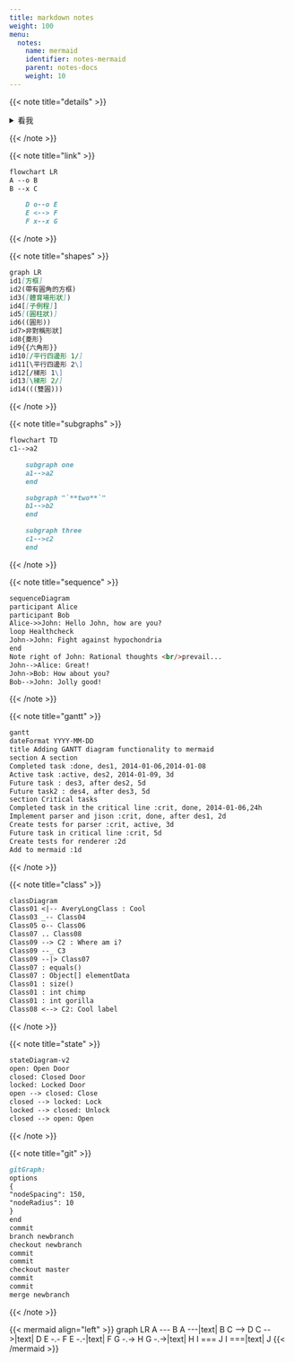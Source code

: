 ```yaml
---
title: markdown notes
weight: 100
menu:
  notes:
    name: mermaid
    identifier: notes-mermaid
    parent: notes-docs
    weight: 10
---
```


{{< note title="details" >}}

<details>
<summary>看我</summary>
你看不到我
看不到我
</details>

<!-- 你看不到我看不到我 -->

<!--
你看不到我
看不到我
-->

{{< /note >}}

{{< note title="link" >}}

```markdown
flowchart LR
A --o B
B --x C

    D o--o E
    E <--> F
    F x--x G
```

{{< /note >}}

{{< note title="shapes" >}}

```markdown
graph LR
id1[方框]
id2(帶有圓角的方框)
id3([體育場形狀])
id4[[子例程]]
id5[(圓柱狀)]
id6((圓形))
id7>非對稱形狀]
id8{菱形}
id9{{六角形}}
id10[/平行四邊形 1/]
id11[\平行四邊形 2\]
id12[/梯形 1\]
id13[\梯形 2/]
id14(((雙圓)))
```

{{< /note >}}

{{< note title="subgraphs" >}}

```markdown
flowchart TD
c1-->a2

    subgraph one
    a1-->a2
    end

    subgraph "`**two**`"
    b1-->b2
    end

    subgraph three
    c1-->c2
    end
```

{{< /note >}}

{{< note title="sequence" >}}

```markdown
sequenceDiagram
participant Alice
participant Bob
Alice->>John: Hello John, how are you?
loop Healthcheck
John->John: Fight against hypochondria
end
Note right of John: Rational thoughts <br/>prevail...
John-->Alice: Great!
John->Bob: How about you?
Bob-->John: Jolly good!
```

{{< /note >}}

{{< note title="gantt" >}}

```markdown
gantt
dateFormat YYYY-MM-DD
title Adding GANTT diagram functionality to mermaid
section A section
Completed task :done, des1, 2014-01-06,2014-01-08
Active task :active, des2, 2014-01-09, 3d
Future task : des3, after des2, 5d
Future task2 : des4, after des3, 5d
section Critical tasks
Completed task in the critical line :crit, done, 2014-01-06,24h
Implement parser and jison :crit, done, after des1, 2d
Create tests for parser :crit, active, 3d
Future task in critical line :crit, 5d
Create tests for renderer :2d
Add to mermaid :1d
```

{{< /note >}}

{{< note title="class" >}}

```markdown
classDiagram
Class01 <|-- AveryLongClass : Cool
Class03 _-- Class04
Class05 o-- Class06
Class07 .. Class08
Class09 --> C2 : Where am i?
Class09 --_ C3
Class09 --|> Class07
Class07 : equals()
Class07 : Object[] elementData
Class01 : size()
Class01 : int chimp
Class01 : int gorilla
Class08 <--> C2: Cool label
```

{{< /note >}}

{{< note title="state" >}}

```markdown
stateDiagram-v2
open: Open Door
closed: Closed Door
locked: Locked Door
open --> closed: Close
closed --> locked: Lock
locked --> closed: Unlock
closed --> open: Open
```

{{< /note >}}

{{< note title="git" >}}

```markdown
gitGraph:
options
{
"nodeSpacing": 150,
"nodeRadius": 10
}
end
commit
branch newbranch
checkout newbranch
commit
commit
checkout master
commit
commit
merge newbranch
```

{{< /note >}}

{{< mermaid align="left" >}}
graph LR
A --- B
A ---|text| B
C --> D
C -->|text| D
E -.- F
E -.-|text| F
G -.-> H
G -.->|text| H
I === J
I ===|text| J
{{< /mermaid >}}
